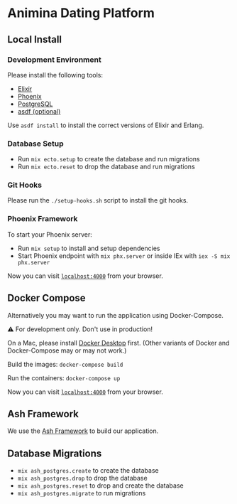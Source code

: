 # Animina Dating Platform

## Local Install

### Development Environment

Please install the following tools:

  * [Elixir](https://elixir-lang.org/install.html)
  * [Phoenix](https://hexdocs.pm/phoenix/installation.html)
  * [PostgreSQL](https://www.postgresql.org/download/)
  * [asdf (optional)](https://asdf-vm.com)

Use `asdf install` to install the correct versions of Elixir and Erlang.

### Database Setup

  * Run `mix ecto.setup` to create the database and run migrations
  * Run `mix ecto.reset` to drop the database and run migrations

### Git Hooks

Please run the `./setup-hooks.sh` script to install the git hooks.

### Phoenix Framework

To start your Phoenix server:

  * Run `mix setup` to install and setup dependencies
  * Start Phoenix endpoint with `mix phx.server` or inside IEx with `iex -S mix phx.server`

Now you can visit [`localhost:4000`](http://localhost:4000) from your browser.


## Docker Compose

Alternatively you may want to run the application using Docker-Compose.

&#x26a0;&#xfe0f; For development only. Don't use in production!

On a Mac, please install [Docker Desktop](https://docs.docker.com/desktop/install/mac-install/) first. (Other variants of Docker and Docker-Compose may or may not work.)

Build the images: `docker-compose build`

Run the containers: `docker-compose up`

Now you can visit [`localhost:4000`](http://localhost:4000) from your browser.


## Ash Framework

We use the [Ash Framework](https://ash-hq.org) to build our application.

## Database Migrations

- `mix ash_postgres.create` to create the database
- `mix ash_postgres.drop` to drop the database
- `mix ash_postgres.reset` to drop and create the database
- `mix ash_postgres.migrate` to run migrations
